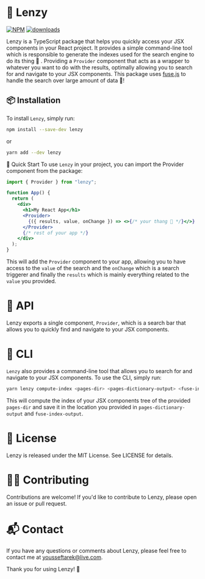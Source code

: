 # 🚀 Lenzy

[![NPM](https://img.shields.io/npm/v/lenzy.svg)](https://www.npmjs.com/package/lenzy)
[![downloads](https://img.shields.io/npm/dm/lenzy.svg)](https://www.npmjs.com/package/lenzy)

Lenzy is a TypeScript package that helps you quickly access your JSX components in your React project. It provides a simple command-line tool which is responsible to generate the indexes used for the search engine to do its thing 🌠 . Providing a `Provider` component that acts as a wrapper to whatever you want to do with the results, optimally allowing you to search for and navigate to your JSX components. This package uses [fuse.js](https://fusejs.io/) to handle the search over large amount of data 🎉!

## 📦 Installation

To install `Lenzy`, simply run:

```sh
npm install --save-dev lenzy
```

or

```sh
yarn add --dev lenzy
```

🚀 Quick Start
To use `Lenzy` in your project, you can import the Provider component from the package:

```jsx
import { Provider } from "lenzy";

function App() {
  return (
    <div>
      <h1>My React App</h1>
      <Provider>
        {({ results, value, onChange }) => <>{/* your thang 🌃 */}</>}
      </Provider>
      {/* rest of your app */}
    </div>
  );
}
```

This will add the `Provider` component to your app, allowing you to have access to the `value` of the search and the `onChange` which is a search triggerer and finally the `results` which is mainly everything related to the `value` you provided.

# 📖 API

Lenzy exports a single component, `Provider`, which is a search bar that allows you to quickly find and navigate to your JSX components.

# 🤖 CLI

`Lenzy` also provides a command-line tool that allows you to search for and navigate to your JSX components. To use the CLI, simply run:

```sh
yarn lenzy compute-index <pages-dir> <pages-dictionary-output> <fuse-index-output>
```

This will compute the index of your JSX components tree of the provided `pages-dir` and save it in the location you provided in `pages-dictionary-output` and `fuse-index-output`.

# 📜 License

Lenzy is released under the MIT License. See LICENSE for details.

# 👨‍💻 Contributing

Contributions are welcome! If you'd like to contribute to Lenzy, please open an issue or pull request.

# 📬 Contact

If you have any questions or comments about Lenzy, please feel free to contact me at yousseftarek@live.com.

Thank you for using Lenzy! 🎉
